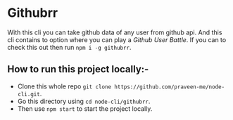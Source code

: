 #  **Githubrr**
With this cli you can take github data of any user from github api. And this cli contains to option where you can play a _Github User Battle_. If you can to check this out then run `npm i -g githubrr`.
<br>

## How to run this project locally:-
* Clone this whole repo `git clone https://github.com/praveen-me/node-cli.git`.
* Go this directory using `cd node-cli/githubrr`.
* Then use `npm start` to start the project locally.